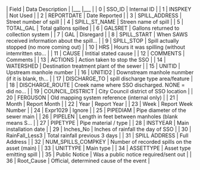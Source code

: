 | Field | Data Description |
|___ |___ |
| 0 | SSO_ID | Internal ID |
| 1 | INSPKEY | Not Used |
| 2 | REPORTDATE | Date Reported |
| 3 | SPILL_ADDRESS | Street number of spill |
| 4 | SPILL_ST_NAME | Streen name of spill |
| 5 | TOTAL_GAL | Total gallons spilled |
| 6 | GALSRET | Gallons returned to collection system |
| 7 | GAL | Disregard |
| 8 | SPILL_START | When SAWS received information about the spill... |
| 9 | SPILL_STOP | Spill actually stopped (no more coming out) |
| 10 | HRS | Hours it was spilling (without intemritten sto... |
| 11 | CAUSE | Intitial stated cause |
| 12 | COMMENTS | Comments |
| 13 | ACTIONS | Action taken to stop the SSO |
| 14 | WATERSHED | Destination treatment plant of the sewer |
| 15 | UNITID | Upstream manhole number |
| 16 | UNITID2 | Downstream manhole nunmber (if it is blank, th... |
| 17 | DISCHARGE_TO | spill discharge type area/feature |
| 18 | DISCHARGE_ROUTE | Creek name where SSO discharged. NONE = did no... |
| 19 | COUNCIL_DISTRICT | City Council district of SSO location |
| 20 | FERGUSON | Old mapping system reference (internal only) |
| 21 | Month | Report Month |
| 22 | Year | Report Year |
| 23 | Week | Report Week Number |
| 24 | Expr1029 | Ignore |
| 25 | PIPEDIAM | Pipe diameter of the sewer main |
| 26 | PIPELEN | Length in feet between manholes (blank means S... |
| 27 | PIPETYPE | Pipe material / type |
| 28 | INSTYEAR | Main installation date |
| 29 | Inches_No | Inches of rainfall the day of SSO |
| 30 | RainFall_Less3 | Total rainfall previous 3 days |
| 31 | SPILL ADDRESS | Full Address |
| 32 | NUM_SPILLS_COMPKEY | Number of recorded spills on the asset (main) |
| 33 | UNITTYPE | Main type |
| 34 | ASSETTYPE | Asset type emitting spill |
| 35 | Public Notice | Was a public notice required/sent out |
| 36 | Root_Cause | Official, determined cause of the event |